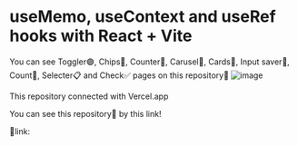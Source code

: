 # useMemo, useContext and useRef hooks with React + Vite

You can see Toggler🟣, Chips🍟, Counter📱, Carusel📃, Cards🎴, Input saver📔, Count📱, Selecter📋 and Check✅ pages on this repository📗
![image](https://github.com/BazarbaevSultanbek/useRef-useMemo-useContext-hook/assets/151461095/30a75baa-ff70-4936-b5e1-0e4266fe0661)

This repository connected with Vercel.app

You can see this repository📗 by this link!

🔗link:
